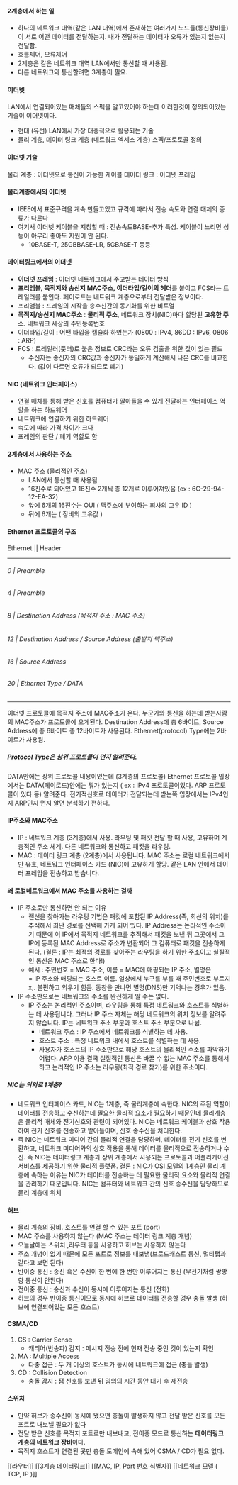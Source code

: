 #### 2계층에서 하는 일
- 하나의 네트워크 대역(같은 LAN 대역)에서 존재하는 여러가지 노드들(통신장비들)이 서로 어떤 데이터를 전달하는지. 내가 전달하는 데이터가 오류가 있는지 없는지 전달함.
- 흐름제어, 오류제어
- 2계층은 같은 네트워크 대역 LAN에서만 통신할 때 사용됨.
- 다른 네트워크와 통신할려면 3계층이 필요.

#### 이더넷
LAN에서 연결되어있는 매체들의 스펙을 알고있어야 하는데 이러한것이 정의되어있는 기술이 이더넷이다.
- 현대 (유선) LAN에서 가장 대중적으로 활용되는 기술
- 물리 계층, 데이터 링크 계층 (네트워크 엑세스 계층) 스펙/프로토콜 정의

#### 이더넷 기술
물리 계층 : 이더넷으로 통신이 가능한 케이블
데이터 링크 : 이더넷 프레임

#### 물리계층에서의 이더넷
- IEEE에서 표준규격을 계속 만들고있고 규격에 따라서 전송 속도와 연결 매체의 종류가 다르다
- 여기서 이더넷 케이블을 지칭할 때 : 전송속도BASE-추가 특성. 케이블이 느리면 성능이 아무리 좋아도 지원이 안 된다.
	- 10BASE-T, 25GBBASE-LR, 5GBASE-T 등등

#### 데이터링크에서의 이더넷
- **이더넷 프레임** : 이더넷 네트워크에서 주고받는 데이터 방식
-  **프리앰블, 목적지와 송신지 MAC주소, 이더타입/길이의 헤더**를 붙이고 FCS라는 트레일러를 붙인다. 페이로드는 네트워크 계층으로부터 전달받은 정보이다.
- 프리앰블 : 프레임의 시작을 송수신간의 동기화를 위한 비트열
- **목적지/송신지 MAC주소** : **물리적 주소**, 네트워크 장치(NIC)마다 할당된 **고유한 주소**. 네트워크 세상의 주민등록번호
- 이더타입/길이 : 어떤 타입을 캡슐화 하였는가 (0800 : IPv4, 86DD : IPv6, 0806 : ARP)
- FCS : 트레일러(풋터)로 붙은 정보로 CRC라는 오류 검출을 위한 값이 있는 필드
	- 수신자는 송신자의 CRC값과 송신자가 동일하게 계산해서 나온 CRC를 비교한다. (값이 다르면 오류가 되므로 폐기)

#### NIC (네트워크 인터페이스)
- 연결 매체를 통해 받은 신호를 컴퓨터가 알아들을 수 있게 전달하는 인터페이스 역할을 하는 하드웨어
- 네트워크에 연결하기 위한 하드웨어
- 속도에 따라 가격 차이가 크다
- 프레임의 판단 / 폐기 역할도 함
#### 2계층에서 사용하는 주소
- MAC 주소 (물리적인 주소)
	- LAN에서 통신할 때 사용됨
	- 16진수로 되어있고 16진수 2개씩 총 12개로 이루어져있음 (ex : 6C-29-94-12-EA-32)
	- 앞에 6개의 16진수는 OUI ( 맥주소에 부여하는 회사의 고유 ID )
	- 뒤에 6개는 ( 장비의 고유값 )

#### Ethernet 프로토콜의 구조
Ethernet || Header


------------
###### 0   | Preamble
###### 4   | Preamble
###### 8   | Destination Address (목적지 주소 : MAC 주소)
###### 12 | Destination Address / Source Address (출발지 맥주소)
###### 16 | Source Address 
###### 20 | Ethernet Type / DATA

---------
이더넷 프로토콜에 목적지 주소에 MAC주소가 온다. 누군가와 통신을 하는데 받는사람의 MAC주소가 프로토콜에 오게된다. Destination Address에 총 6바이트, Source Address에 총 6바이트 총 12바이트가 사용된다. Ethernet(protocol) Type에는 2바이트가 사용됨. 
##### Protocol Type은 상위 프로토콜이 먼지 알려준다.
DATA안에는 상위 프로토콜 내용이있는데 (3계층의 프로토콜) Ethernet 프로토콜 입장에서는 DATA(페이로드)안에는 뭐가 있는지 ( ex : IPv4 프로토콜이있다. ARP 프로토콜이 있다 등) 알려준다.
전기적신호로 데이터가 전달되는데 받는쪽 입장에서는 IPv4인지 ARP인지 먼지 알면 분석하기 편하다.

#### IP주소와 MAC주소
- IP : 네트워크 계층 (3계층)에서 사용. 라우팅 및 패킷 전달 할 때 사용, 고유하며 계층적인 주소 체계. 다른 네트워크와 통신하고 패킷을 라우팅.
- MAC : 데이터 링크 계층 (2계층)에서 사용됩니다. MAC 주소는 로컬 네트워크에서만 유효, 네트워크 인터페이스 카드 (NIC)에 고유하게 할당. 같은 LAN 안에서 데이터 프레임을 전송하고 받습니다.
#### 왜 로컬네트워크에서 MAC 주소를 사용하는 걸까
- IP 주소로만 통신하면 안 되는 이유
	- 랜선을 찾아가는 라우팅 기법은 패킷에 포함된 IP Address(즉, 회선의 위치)를 추적해서 최단 경로를 선택해 가게 되어 있다. IP Address는 논리적인 주소이기 때문에 이 IP에서 목적지 네트워크를 추적해서 패킷을 보낸 뒤 그곳에서 그 IP에 등록된 MAC Address로 주소가 변환되어 그 컴퓨터로 패킷을 전송하게 된다. (결론 : IP는 최적의 경로를 찾아주는 라우팅을 하기 위한 주소이고 실질적인 통신은 MAC 주소로 한다!)
	- 예시 : 주민번호 = MAC 주소, 이름 = MAC에 매핑되는 IP 주소, 별명은 = IP 주소와 매핑되는 호스트 이름. 일상에서 누구를 부를 때 주민번호로 부르지x,. 불편하고 외우기 힘듬. 동창을 만나면 별명(DNS)만 기억나는 경우가 있음.    
- IP 주소만으로는 네트워크의 주소를 완전하게 알 수는 없다.
	- IP 주소는 논리적인 주소이며, 라우팅을 통해 특정 네트워크와 호스트를 식별하는 데 사용됩니다. 그러나 IP 주소 자체는 해당 네트워크의 위치 정보를 알려주지 않습니다. IP는 네트워크 주소 부분과 호스트 주소 부분으로 나뉨. 
		- 네트워크 주소 : IP 주소에서 네트워크를 식별하는 데 사용.
		- 호스트 주소 : 특정 네트워크 내에서 호스트를 식별하는 데 사용.
		- 사용자가 호스트의 IP 주소만으로 해당 호스트의 물리적인 주소를 파악하기 어렵다. ARP 이용
결국 실질적인 통신은 바꿀 수 없는 MAC 주소를 통해서 하고 논리적인 IP 주소는 라우팅(최적 경로 찾기)를 위한 주소이다.

##### NIC는 의외로 1계층?
- 네트워크 인터페이스 카드, NIC는 1계층, 즉 물리계층에 속한다. NIC의 주된 역할이 데이터를 전송하고 수신하는데 필요한 물리적 요소가 필요하기 때문인데 물리계층은 물리적 매체와 전기신호와 관련이 되어있다. NIC는 네트워크 케이블과 상호 작용하여 전기 신호를 전송하고 받아들이며, 신호 송수신을 처리한다.
- 즉 NIC는 네트워크 미디어 간의 물리적 연결을 담당하며, 데이터를 전기 신호를 변환하고, 네트워크 미디어와의 상호 작용을 통해 데이터를 물리적으로 전송하거나 수신. 즉 NIC는 데이터링크 계층과 상위 계층에서 사용되는 프로토콜과 어플리케이션 서비스를 제공하기 위한 물리적 플랫폼.
결론 : NIC가 OSI 모델의 1계층인 물리 계층에 속하는 이유는 NIC가 데이터를 전송하는 데 필요한 물리적 요소와 물리적 연결을 관리하기 때문입니다. NIC는 컴퓨터와 네트워크 간의 신호 송수신을 담당하므로 물리 계층에 위치

#### 허브 
- 물리 계층의 장비. 호스트를 연결 할 수 있는 포트 (port)
- MAC 주소를 사용하지 않는다 (MAC 주소는 데이터 링크 계층 개념)
- 오늘날에는 스위치 ,라우터 등을 사용하고 허브는 사용하지 않는다
- 주소 개념이 없기 때문에 모든 포트로 정보를 내보냄(브로드캐스트 통신, 멀티탭과 같다고 보면 된다)
- 반이중 통신 : 송신 혹은 수신이 한 번에 한 번만 이루어지는 통신 (무전기처럼 쌍방향 통신이 안된다)
- 전이중 통신 : 송신과 수신이 동시에 이루어지는 통신 (전화)
- 허브의 경우 반이중 통신이므로 동시에 허브로 데이터를 전송할 경우 충돌 발생 (허브에 연결되어있는 모든 호스트)

#### CSMA/CD
1. CS : Carrier Sense
	- 캐리어(반송파) 감지 : 메시지 전송 전에 현재 전송 중인 것이 있는지 확인
2. MA : Multiple Access
	- 다중 접근 : 두 개 이상의 호스트가 동시에 네트워크에 접근 (충돌 발생)
3. CD : Collision Detection
	- 충돌 감지 : 잼 신호를 보낸 뒤 임의의 시간 동안 대기 후 재전송

#### 스위치
- 만약 허브가 송수신이 동시에 됐으면 충돌이 발생하지 않고 전달 받은 신호를 모든 포트로 내보낼 필요가 없다
- 전달 받은 신호를 목적지 포트로만 내보내고, 전이중 모드로 통신하는 **데이터링크 계층의 네트워크 장비**이다.
- 목적지 호스트가 연결된 곳만 충돌 도메인에 속해 있어 CSMA / CD가 필요 없다.


[[라우터]]
[[3계층 데이터링크]]
[[MAC, IP, Port 번호 식별자]]
[[네트워크 모델 ( TCP, IP )]]
